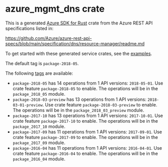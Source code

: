 # azure_mgmt_dns crate

This is a generated [Azure SDK for Rust](https://github.com/Azure/azure-sdk-for-rust) crate from the Azure REST API specifications listed in:

https://github.com/Azure/azure-rest-api-specs/blob/main/specification/dns/resource-manager/readme.md

To get started with these generated service crates, see the [examples](https://github.com/Azure/azure-sdk-for-rust/blob/main/services/README.md#examples).

The default tag is `package-2018-05`.

The following [tags](https://github.com/Azure/azure-sdk-for-rust/blob/main/services/tags.md) are available:

- `package-2018-05` has 14 operations from 1 API versions: `2018-05-01`. Use crate feature `package-2018-05` to enable. The operations will be in the `package_2018_05` module.
- `package-2018-03-preview` has 13 operations from 1 API versions: `2018-03-01-preview`. Use crate feature `package-2018-03-preview` to enable. The operations will be in the `package_2018_03_preview` module.
- `package-2017-10` has 13 operations from 1 API versions: `2017-10-01`. Use crate feature `package-2017-10` to enable. The operations will be in the `package_2017_10` module.
- `package-2017-09` has 11 operations from 1 API versions: `2017-09-01`. Use crate feature `package-2017-09` to enable. The operations will be in the `package_2017_09` module.
- `package-2016-04` has 11 operations from 1 API versions: `2016-04-01`. Use crate feature `package-2016-04` to enable. The operations will be in the `package_2016_04` module.